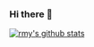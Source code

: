### Hi there 👋

<!--
**mengyu666/mengyu666** is a ✨ _special_ ✨ repository because its `README.md` (this file) appears on your GitHub profile.

Here are some ideas to get you started:

- 🔭 I’m currently working on ...
- 🌱 I’m currently learning Fuzhou University
- 👯 I’m looking to collaborate on ...
- 🤔 I’m looking for help with ...
- 💬 Ask me about ...
- 📫 How to reach me: ...
- 😄 Pronouns: ...
- ⚡ Fun fact: ...
-->

[![rmy's github stats](https://github-readme-stats.vercel.app/api?username=mengyu666)](https://github.com/anuraghazra/github-readme-stats)

